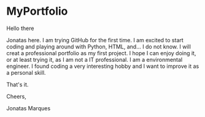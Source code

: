 # MyPortfolio
Hello there

Jonatas here. I am trying GitHub for the first time. I am excited to start coding and playing around with Python, HTML, and... I do not know. I will creat a professional portfolio as my first project. I hope I can enjoy doing it, or at least trying it, as I am not a IT professional. I am a environmental engineer. I found coding a very interesting hobby and I want to improve it as a personal skill. 

That's it. 

Cheers,

Jonatas Marques
